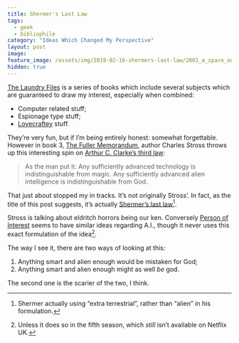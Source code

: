 ```yaml
---
title: Shermer's Last Law
tags: 
  - geek
  - bibliophile
category: "Ideas Which Changed My Perspective"
layout: post
image: 
feature_image: /assets/img/2019-02-16-shermers-last-law/2001_a_space_odyssey_1280.jpg
hidden: true
---
```



[The Laundry Files](https://amzn.to/2I6DzbL) is a series of books which include several subjects which are guaranteed to draw my interest, especially when combined:

* Computer related stuff;
* Espionage type stuff;
* [Lovecraftey](https://en.wikipedia.org/wiki/H._P._Lovecraft) stuff.

They’re very fun, but if I’m being entirely honest: somewhat forgettable. However in book 3, [The Fuller Memorandum](https://amzn.to/2TCeTsZ), author Charles Stross throws up this interesting spin on [Arthur C. Clarke’s third law](https://en.wikipedia.org/wiki/Clarke%27s_three_laws):

> As the man put it: Any sufficiently advanced technology is indistinguishable from magic. Any sufficiently advanced alien intelligence is indistinguishable from God.

That just about stopped my in tracks. It’s not originally Stross’.  In fact, as the title of this post suggests, it’s actually [Shermer’s last law](https://www.edge.org/response-detail/11150)[^1].

Stross is talking about eldritch horrors being our ken. Conversely [Person of Interest](https://en.wikipedia.org/wiki/Person_of_Interest_(TV_series)) seems to have similar ideas regarding A.I., though it never uses this exact formulation of the idea[^2]. 

The way I see it, there are two ways of looking at this:

1. Anything smart and alien enough would be mistaken for God;
2. Anything smart and alien enough might as well *be* god.

The second one is the scarier of the two, I think.

[^1]:	Shermer actually using “extra terrestrial”, rather than “alien” in his formulation.

[^2]:	Unless it does so in the fifth season, which *still* isn’t available on Netflix UK.

